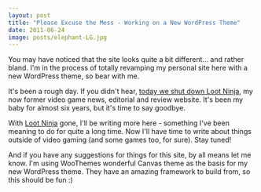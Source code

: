 ```yaml
---
layout: post
title: "Please Excuse the Mess - Working on a New WordPress Theme"
date: 2011-06-24
image: posts/elephant-LG.jpg
---
```


<p class="intro"><span class="dropcap">Y</span>ou may have noticed that the site looks quite a bit different... and rather bland. I'm in the process of totally revamping my personal site here with a new WordPress theme, so bear with me.</p>

It's been a rough day. If you didn't hear, [today we shut down Loot Ninja][lootninja-final], my now former video game news, editorial and review website. It's been my baby for almost six years, but it's time to say goodbye.

With [Loot Ninja][lootninja] gone, I'll be writing more here - something I've been meaning to do for quite a long time. Now I'll have time to write about things outside of video gaming (and some games too, for sure). Stay tuned!

And if you have any suggestions for things for this site, by all means let me know. I'm using WooThemes wonderful Canvas theme as the basis for my new WordPress theme. They have an amazing framework to build from, so this should be fun :)

[lootninja-final]: http://loot-ninja.com/2011/06/24/goodbye-from-loot-ninja-our-last-entry/
[lootninja]: http://loot-ninja.com
